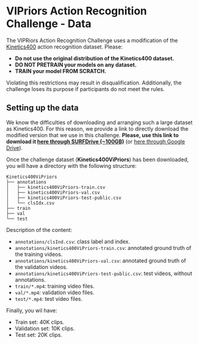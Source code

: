 # VIPriors Action Recognition Challenge - Data

The VIPRiors Action Recognition Challenge uses a modification of the [Kinetics400](https://deepmind.com/research/open-source/kinetics) action recognition dataset. Please:

- **Do not use the original distribution of the Kinetics400 dataset.**
- **DO NOT PRETRAIN your models on any dataset.**
- **TRAIN your model FROM SCRATCH.**

Violating this restrictions may result in disqualification. Additionally, the challenge loses its purpose if participants do not meet the rules.

## Setting up the data

We know the difficulties of downloading and arranging such a large dataset as Kinetics400. For this reason, we provide a link to directly download the modified version that we use in this challenge. **Please, use this link to download it [here through SURFDrive (~100GB)](https://surfdrive.surf.nl/files/index.php/s/fQ41gfR0ifgjW2A)** (or [here through Google Drive](https://drive.google.com/drive/folders/1ynqDSEqEN88zoNKR32OaFQXggFOAj-UY?usp=sharing)).

Once the challenge dataset (**Kinetics400ViPriors**) has been downloaded, you will have a directory with the following structure:

```
Kinetics400ViPriors
├── annotations
│   ├── kinetics400ViPriors-train.csv
│   ├── kinetics400ViPriors-val.csv
│   ├── kinetics400ViPriors-test-public.csv
│   └── clsIdx.csv
├── train
├── val
└── test
```

Description of the content:

- `annotations/clsInd.csv`: class label and index.
- `annotations/kinetics400ViPriors-train.csv`: annotated ground truth of the training videos.
- `annotations/kinetics400ViPriors-val.csv`: annotated ground truth of the validation videos.
- `annotations/kinetics400ViPriors-test-public.csv`: test videos, without annotations.
- `train/*.mp4`: training video files.
- `val/*.mp4`: validation video files.
- `test/*.mp4`: test video files.

Finally, you wil have:

- Train set: 40K clips.
- Validation set: 10K clips.
- Test set: 20K clips.

